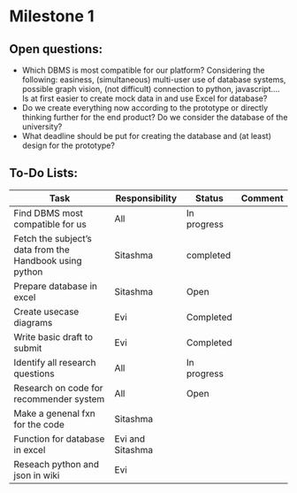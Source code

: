 # Milestone 1

## Open questions:
* Which DBMS is most compatible for our platform? Considering the following: easiness, (simultaneous) multi-user use of database systems, possible graph vision, (not difficult) connection to python, javascript….
 Is at first easier to create mock data in and use Excel for database? 
* Do we create everything now according to the prototype or directly thinking further for the end product? Do we consider the database of the university?
* What deadline should be put for creating the database and (at least) design for the prototype? 

## To-Do Lists:
| Task  | Responsibility| Status |Comment|
| ------------- | ------------- | ------------- | ------------- |
| Find DBMS most compatible for us | All  |In progress| |
| Fetch the subject’s data from the Handbook using python  | Sitashma  | completed|
| Prepare database in excel| Sitashma |Open| |
| Create usecase diagrams| Evi |Completed| |
| Write basic draft to submit | Evi  | Completed| |
|Identify all research questions | All  | In progress| |
|Research on code for recommender system | All  | Open| |
|Make a genenal fxn for the code|Sitashma||
|Function for database in excel|Evi and Sitashma||
|Reseach python and json in wiki|Evi||




